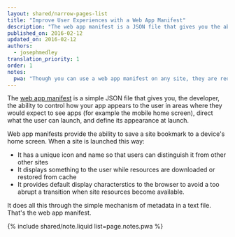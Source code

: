 ```yaml
---
layout: shared/narrow-pages-list
title: "Improve User Experiences with a Web App Manifest"
description: "The web app manifest is a JSON file that gives you the ability to control how your web app or site appears to the user in areas where they would expect to see native apps (for example, a devices home screen), direct what the user can launch, and define its appearance at launch."
published_on: 2016-02-12
updated_on: 2016-02-12
authors:
  - josephmedley
translation_priority: 1
order: 1
notes:
  pwa: "Though you can use a web app manifest on any site, they are required for <a href='/web/progressive-web-apps'>progressive web apps</a>."
---
```


The [web app manifest](https://developer.mozilla.org/en-US/docs/Web/Manifest) is a simple JSON file that gives you, the developer, the ability to control how your app appears to the user in areas where they would expect to see apps (for example the mobile home screen), direct what the user can launch, and define its appearance at launch.

Web app manifests provide the ability to save a site bookmark to a device's home screen. When a site is launched this way: 

* It has a unique icon and name so that users can distinguish it from other other sites
* It displays something to the user while resources are downloaded or restored from cache
* It provides default display characterstics to the browser to avoid a too abrupt a transition when site resources become available. 

It does all this through the simple mechanism of metadata in a text file. That's the web app manifest.

{% include shared/note.liquid list=page.notes.pwa %}
